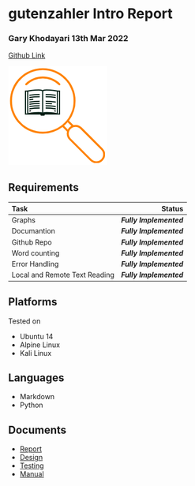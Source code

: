 # gutenzahler Intro Report
### Gary Khodayari 13th Mar 2022

[Github Link](https://github.com/d0ntblink/gutenzahler)

![Log](./Extra/Logo.png)

## Requirements

| Task | Status |
|:---------------|------------------------------------------------------:|
| Graphs | ***Fully Implemented*** |
| Documantion | ***Fully Implemented*** |
| Github Repo | ***Fully Implemented*** |
| Word counting | ***Fully Implemented*** |
| Error Handling | ***Fully Implemented*** |
| Local and Remote Text Reading | ***Fully Implemented*** |


## Platforms
Tested on
* Ubuntu 14
* Alpine Linux
* Kali Linux

## Languages
* Markdown
* Python

## Documents
* [Report](https://github.com/d0ntblink/gutenzahler/blob/master/Documents/report.pdf)
* [Design](https://github.com/d0ntblink/gutenzahler/blob/master/Documents/design.pdf)
* [Testing](https://github.com/d0ntblink/gutenzahler/blob/master/Documents/testing.pdf)
* [Manual](https://github.com/d0ntblink/gutenzahler/blob/master/Documents/user_manual.pdf)
